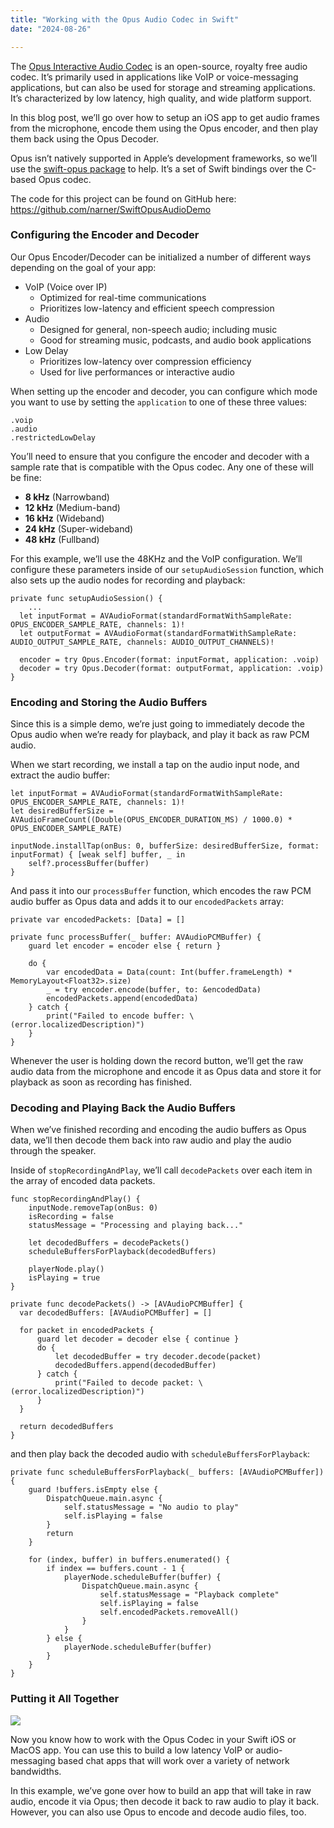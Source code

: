 ```yaml
---
title: "Working with the Opus Audio Codec in Swift"
date: "2024-08-26"

---
```


The [Opus Interactive Audio Codec](https://opus-codec.org/) is an open-source, royalty free audio codec. It’s primarily used in applications like VoIP or voice-messaging applications, but can also be used for storage and streaming applications. It’s characterized by low latency, high quality, and wide platform support. 

In this blog post, we’ll go over how to setup an iOS app to get audio frames from the microphone, encode them using the Opus encoder, and then play them back using the Opus Decoder. 

Opus isn’t natively supported in Apple’s development frameworks, so we’ll use the [swift-opus package](https://github.com/alta/swift-opus) to help. It’s a set of Swift bindings over the C-based Opus codec. 

The code for this project can be found on GitHub here: https://github.com/narner/SwiftOpusAudioDemo



### Configuring the Encoder and Decoder

Our Opus Encoder/Decoder can be initialized a number of different ways depending on the goal of your app:

* VoIP (Voice over IP)
  * Optimized for real-time communications
  * Prioritizes low-latency and efficient speech compression
* Audio
  * Designed for general, non-speech audio; including music
  * Good for streaming music, podcasts, and audio book applications 
* Low Delay
  * Prioritizes low-latency over compression efficiency 
  * Used for live performances or interactive audio 

When setting up the encoder and decoder, you can configure which mode you want to use by setting the `application` to one of these three values: 

```
.voip
.audio
.restrictedLowDelay
```



You’ll need to ensure that you configure the encoder and decoder with a sample rate that is compatible with the Opus codec. Any one of these will be fine: 

* **8 kHz** (Narrowband)
* **12 kHz** (Medium-band)
* **16 kHz** (Wideband)
* **24 kHz** (Super-wideband)
* **48 kHz** (Fullband)



For this example, we’ll use the 48KHz and the VoIP configuration. We’ll configure these parameters inside of our `setupAudioSession` function, which also sets up the audio nodes for recording and playback:

```
private func setupAudioSession() {
	...
  let inputFormat = AVAudioFormat(standardFormatWithSampleRate: 	OPUS_ENCODER_SAMPLE_RATE, channels: 1)!
  let outputFormat = AVAudioFormat(standardFormatWithSampleRate: 	AUDIO_OUTPUT_SAMPLE_RATE, channels: AUDIO_OUTPUT_CHANNELS)!

  encoder = try Opus.Encoder(format: inputFormat, application: .voip)
  decoder = try Opus.Decoder(format: outputFormat, application: .voip)
}
```



### Encoding and Storing the Audio Buffers

Since this is a simple demo, we’re just going to immediately decode the Opus audio when we’re ready for playback, and play it back as raw PCM audio.

When we start recording, we install a tap on the audio input node, and extract the audio buffer: 

```
let inputFormat = AVAudioFormat(standardFormatWithSampleRate: OPUS_ENCODER_SAMPLE_RATE, channels: 1)!
let desiredBufferSize = AVAudioFrameCount((Double(OPUS_ENCODER_DURATION_MS) / 1000.0) * OPUS_ENCODER_SAMPLE_RATE)

inputNode.installTap(onBus: 0, bufferSize: desiredBufferSize, format: inputFormat) { [weak self] buffer, _ in
    self?.processBuffer(buffer)
}
```

And pass it into our `processBuffer` function, which encodes the raw PCM audio buffer as Opus data and adds it to our `encodedPackets` array:

```
private var encodedPackets: [Data] = []

private func processBuffer(_ buffer: AVAudioPCMBuffer) {
    guard let encoder = encoder else { return }

    do {
        var encodedData = Data(count: Int(buffer.frameLength) * MemoryLayout<Float32>.size)
        _ = try encoder.encode(buffer, to: &encodedData)
        encodedPackets.append(encodedData)
    } catch {
        print("Failed to encode buffer: \(error.localizedDescription)")
    }
}
```

Whenever the user is holding down the record button, we’ll get the raw audio data from the microphone and encode it as Opus data and store it for playback as soon as recording has finished. 



### Decoding and Playing Back the Audio Buffers

When we’ve finished recording and encoding the audio buffers as Opus data, we’ll then decode them back into raw audio and play the audio through the speaker. 

Inside of `stopRecordingAndPlay`, we’ll call `decodePackets` over each item in the array of encoded data packets. 

```
func stopRecordingAndPlay() {
    inputNode.removeTap(onBus: 0)
    isRecording = false
    statusMessage = "Processing and playing back..."

    let decodedBuffers = decodePackets()
    scheduleBuffersForPlayback(decodedBuffers)

    playerNode.play()
    isPlaying = true
}
```

```
private func decodePackets() -> [AVAudioPCMBuffer] {
  var decodedBuffers: [AVAudioPCMBuffer] = []

  for packet in encodedPackets {
      guard let decoder = decoder else { continue }
      do {
          let decodedBuffer = try decoder.decode(packet)
          decodedBuffers.append(decodedBuffer)
      } catch {
          print("Failed to decode packet: \(error.localizedDescription)")
      }
  }

  return decodedBuffers
}
```

 and then play back the decoded audio with `scheduleBuffersForPlayback`:

``` 
private func scheduleBuffersForPlayback(_ buffers: [AVAudioPCMBuffer]) {
    guard !buffers.isEmpty else {
        DispatchQueue.main.async {
            self.statusMessage = "No audio to play"
            self.isPlaying = false
        }
        return
    }

    for (index, buffer) in buffers.enumerated() {
        if index == buffers.count - 1 {
            playerNode.scheduleBuffer(buffer) {
                DispatchQueue.main.async {
                    self.statusMessage = "Playback complete"
                    self.isPlaying = false
                    self.encodedPackets.removeAll()
                }
            }
        } else {
            playerNode.scheduleBuffer(buffer)
        }
    }
}
```

### Putting it All Together 

[![](http://img.youtube.com/vi/GJW8DCIZoyE/0.jpg)](https://youtu.be/GJW8DCIZoyE"")



Now you know how to work with the Opus Codec in your Swift iOS or MacOS app. You can use this to build a low latency VoIP or audio-messaging based chat apps that will work over a variety of network bandwidths. 

In this example, we’ve gone over how to build an app that will take in raw audio, encode it via Opus; then decode it back to raw audio to play it back. However, you can also use Opus to encode and decode audio files, too. 





